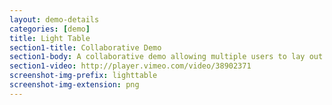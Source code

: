 ```yaml
---
layout: demo-details
categories: [demo]
title: Light Table
section1-title: Collaborative Demo
section1-body: A collaborative demo allowing multiple users to lay out photos on the screen real-time. Users can move, resize, rotate images from multiple devices at the same time in real-time. One user can work in one corner of the page, while another one can interact with the application in another corner. They see each others’ updates as they happen, in real-time.
section1-video: http://player.vimeo.com/video/38902371
screenshot-img-prefix: lighttable
screenshot-img-extension: png
---
```


